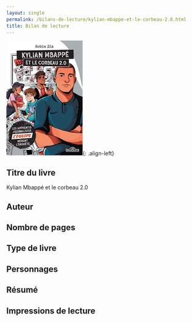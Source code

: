 ```yaml
---
layout: single
permalink: /bilans-de-lecture/kylian-mbappe-et-le-corbeau-2.0.html
title: Bilan de lecture
---
```



![image-left](/assets/images/Kylian-Mbappe-et-le-corbeau-2-0.jpg){: .align-left}
## Titre du livre
Kylian Mbappé et le corbeau 2.0

## Auteur

## Nombre de pages

## Type de livre

## Personnages 

## Résumé 

## Impressions de lecture